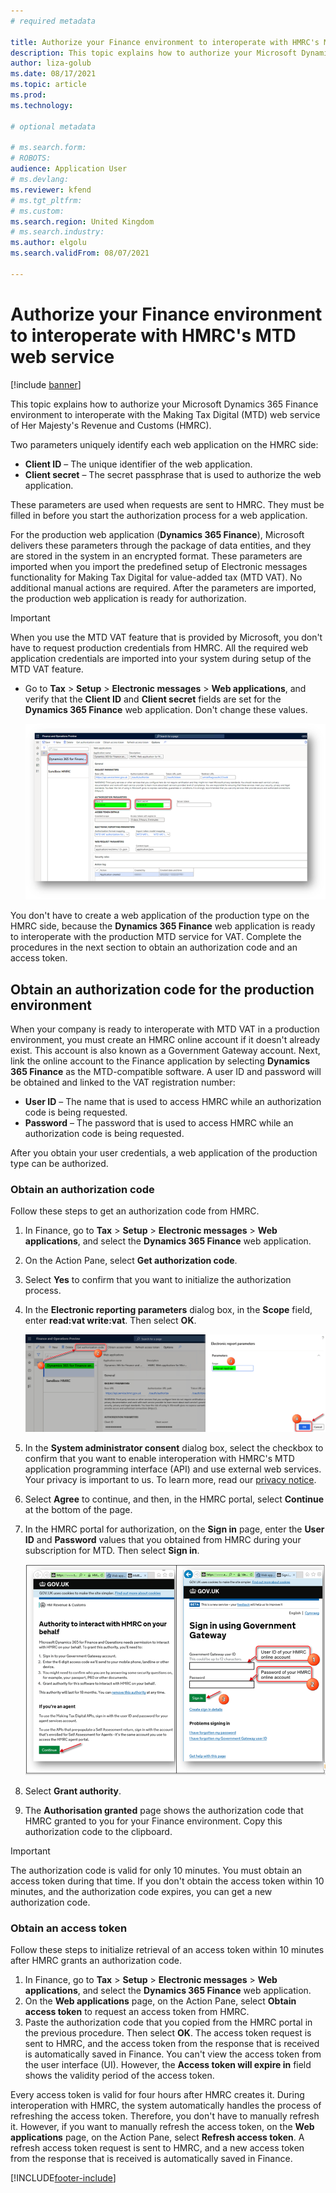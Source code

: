 ```yaml
---
# required metadata

title: Authorize your Finance environment to interoperate with HMRC's MTD web service
description: This topic explains how to authorize your Microsoft Dynamics 365 Finance environment to interoperate with the Making Tax Digital (MTD) web service of Her Majesty's Revenue and Customs (HMRC).
author: liza-golub
ms.date: 08/17/2021
ms.topic: article
ms.prod: 
ms.technology: 

# optional metadata

# ms.search.form: 
# ROBOTS: 
audience: Application User
# ms.devlang: 
ms.reviewer: kfend
# ms.tgt_pltfrm: 
# ms.custom: 
ms.search.region: United Kingdom
# ms.search.industry: 
ms.author: elgolu
ms.search.validFrom: 08/07/2021

---
```


# Authorize your Finance environment to interoperate with HMRC's MTD web service

[!include [banner](../includes/banner.md)]

This topic explains how to authorize your Microsoft Dynamics 365 Finance environment to interoperate with the Making Tax Digital (MTD) web service of Her Majesty's Revenue and Customs (HMRC).

Two parameters uniquely identify each web application on the HMRC side:

- **Client ID** – The unique identifier of the web application.
- **Client secret** – The secret passphrase that is used to authorize the web application.

These parameters are used when requests are sent to HMRC. They must be filled in before you start the authorization process for a web application.

For the production web application (**Dynamics 365 Finance**), Microsoft delivers these parameters through the package of data entities, and they are stored in the system in an encrypted format. These parameters are imported when you import the predefined setup of Electronic messages functionality for Making Tax Digital for value-added tax (MTD VAT). No additional manual actions are required. After the parameters are imported, the production web application is ready for authorization.

> [!IMPORTANT]
> When you use the MTD VAT feature that is provided by Microsoft, you don't have to request production credentials from HMRC. All the required web application credentials are imported into your system during setup of the MTD VAT feature.

- Go to **Tax** \> **Setup** \> **Electronic messages** \> **Web applications**, and verify that the **Client ID** and **Client secret** fields are set for the **Dynamics 365 Finance** web application. Don't change these values.

    ![Web application credentials.](media/uk-mtd-prod-credentials.png)

You don't have to create a web application of the production type on the HMRC side, because the **Dynamics 365 Finance** web application is ready to interoperate with the production MTD service for VAT. Complete the procedures in the next section to obtain an authorization code and an access token.

## Obtain an authorization code for the production environment

When your company is ready to interoperate with MTD VAT in a production environment, you must create an HMRC online account if it doesn't already exist. This account is also known as a Government Gateway account. Next, link the online account to the Finance application by selecting **Dynamics 365 Finance** as the MTD-compatible software. A user ID and password will be obtained and linked to the VAT registration number:

- **User ID** – The name that is used to access HMRC while an authorization code is being requested.
- **Password** – The password that is used to access HMRC while an authorization code is being requested.

After you obtain your user credentials, a web application of the production type can be authorized.

### Obtain an authorization code

Follow these steps to get an authorization code from HMRC.

1. In Finance, go to **Tax** \> **Setup** \> **Electronic messages** \> **Web applications**, and select the **Dynamics 365 Finance** web application.
2. On the Action Pane, select **Get authorization code**.
3. Select **Yes** to confirm that you want to initialize the authorization process.
4. In the **Electronic reporting parameters** dialog box, in the **Scope** field, enter **read:vat write:vat**. Then select **OK**.

    ![Setting Electronic reporting parameters.](media/uk-mtd-get-authorization-code.png)

5. In the **System administrator consent** dialog box, select the checkbox to confirm that you want to enable interoperation with HMRC's MTD application programming interface (API) and use external web services. Your privacy is important to us. To learn more, read our [privacy notice](emea-gbr-mtd-vat-integration.md#privacy-notice).
6. Select **Agree** to continue, and then, in the HMRC portal, select **Continue** at the bottom of the page.
7. In the HMRC portal for authorization, on the **Sign in** page, enter the **User ID** and **Password** values that you obtained from HMRC during your subscription for MTD. Then select **Sign in**.

    ![Signing in to the HMRC portal.](media/uk-mtd-hmrc-reg.png)

8. Select **Grant authority**.
9. The **Authorisation granted** page shows the authorization code that HMRC granted to you for your Finance environment. Copy this authorization code to the clipboard.

> [!IMPORTANT]
> The authorization code is valid for only 10 minutes. You must obtain an access token during that time. If you don't obtain the access token within 10 minutes, and the authorization code expires, you can get a new authorization code.

### Obtain an access token

Follow these steps to initialize retrieval of an access token within 10 minutes after HMRC grants an authorization code.

1. In Finance, go to **Tax** \> **Setup** \> **Electronic messages** \> **Web applications**, and select the **Dynamics 365 Finance** web application.
2. On the **Web applications** page, on the Action Pane, select **Obtain access token** to request an access token from HMRC.
3. Paste the authorization code that you copied from the HMRC portal in the previous procedure. Then select **OK**. The access token request is sent to HMRC, and the access token from the response that is received is automatically saved in Finance. You can't view the access token from the user interface (UI). However, the **Access token will expire in** field shows the validity period of the access token.

Every access token is valid for four hours after HMRC creates it. During interoperation with HMRC, the system automatically handles the process of refreshing the access token. Therefore, you don't have to manually refresh it. However, if you want to manually refresh the access token, on the **Web applications** page, on the Action Pane, select **Refresh access token**. A refresh access token request is sent to HMRC, and a new access token from the response that is received is automatically saved in Finance.

[!INCLUDE[footer-include](../../includes/footer-banner.md)]
